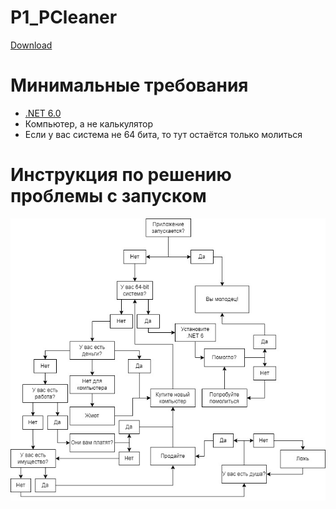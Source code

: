 # P1_PCleaner
[Download](https://github.com/SQuazar/P1_PCleaner/releases/tag/1.0.0)
# Минимальные требования
* [.NET 6.0](https://dotnet.microsoft.com/en-us/download/dotnet?cid=getdotnetcore)
* Компьютер, а не калькулятор
* Если у вас система не 64 бита, то тут остаётся только молиться
# Инструкция по решению проблемы с запуском
![help](/img/help_updated.jpg)
